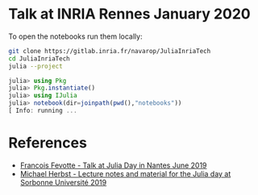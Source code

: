 # Talk at INRIA Rennes January 2020

To open the notebooks run them locally:

```bash
git clone https://gitlab.inria.fr/navarop/JuliaInriaTech
cd JuliaInriaTech
julia --project
```

```julia
julia> using Pkg
julia> Pkg.instantiate()
julia> using IJulia
julia> notebook(dir=joinpath(pwd(),"notebooks"))
[ Info: running ...
```

# References

- [Francois Fevotte - Talk at Julia Day in Nantes June 2019](https://github.com/triscale-innov/Nantes2019)
- [Michael Herbst - Lecture notes and material for the Julia day at Sorbonne Université 2019](https://michael-herbst.com/teaching/2019-julia-day-jussieu/)
